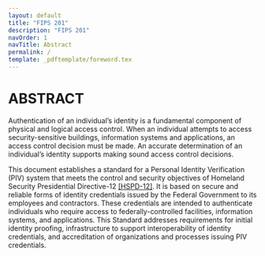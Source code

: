 ```yaml
---
layout: default
title: "FIPS 201"
description: "FIPS 201"
navOrder: 1
navTitle: Abstract
permalink: /
template: _pdftemplate/foreword.tex
---
```


# ABSTRACT

Authentication of an individual’s identity is a fundamental component of physical and
logical access control. When an individual attempts to access security-sensitive 
buildings, information systems and applications, an access control decision must be made. An 
accurate determination of an individual’s identity supports making sound access control
decisions.

This document establishes a standard for a Personal Identity Verification (PIV) system that meets the control and security objectives of Homeland Security Presidential Directive-12 [[HSPD-12]](_Appendix/references.md#ref-HSPD-12). It is based on secure and reliable forms of identity credentials issued by the Federal Government to its employees and contractors. These credentials are intended to authenticate individuals who require access to federally-controlled facilities, information systems, and applications. This Standard addresses requirements for initial identity proofing, infrastructure to support interoperability of identity credentials, and accreditation of organizations and processes issuing PIV credentials.
